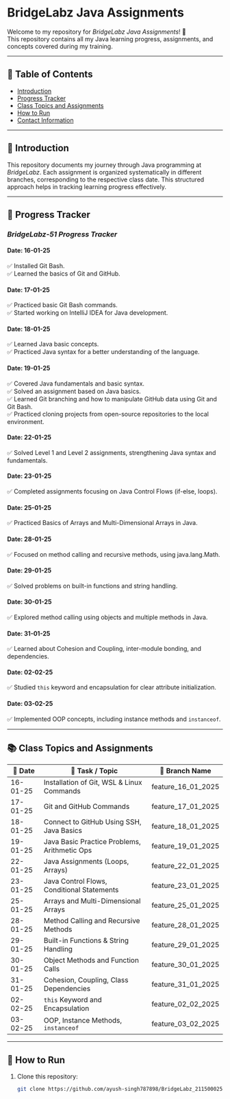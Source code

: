# BridgeLabz Java Assignments  

Welcome to my repository for *BridgeLabz Java Assignments*! 🚀  
This repository contains all my Java learning progress, assignments, and concepts covered during my training.  

---  

## 📌 Table of Contents  

- [Introduction](#introduction)  
- [Progress Tracker](#progress-tracker)  
- [Class Topics and Assignments](#class-topics-and-assignments)  
- [How to Run](#how-to-run)  
- [Contact Information](#contact-information)  

---  

## 📖 Introduction  

This repository documents my journey through Java programming at *BridgeLabz*. Each assignment is organized systematically in different branches, corresponding to the respective class date. This structured approach helps in tracking learning progress effectively.  

---  

## 📅 Progress Tracker  

### *BridgeLabz-51 Progress Tracker*  

#### Date: 16-01-25  
✅ Installed Git Bash.  
✅ Learned the basics of Git and GitHub.  

#### Date: 17-01-25  
✅ Practiced basic Git Bash commands.  
✅ Started working on IntelliJ IDEA for Java development.  

#### Date: 18-01-25  
✅ Learned Java basic concepts.  
✅ Practiced Java syntax for a better understanding of the language.  

#### Date: 19-01-25  
✅ Covered Java fundamentals and basic syntax.  
✅ Solved an assignment based on Java basics.  
✅ Learned Git branching and how to manipulate GitHub data using Git and Git Bash.  
✅ Practiced cloning projects from open-source repositories to the local environment.  

#### Date: 22-01-25  
✅ Solved Level 1 and Level 2 assignments, strengthening Java syntax and fundamentals.  

#### Date: 23-01-25  
✅ Completed assignments focusing on Java Control Flows (if-else, loops).  

#### Date: 25-01-25  
✅ Practiced Basics of Arrays and Multi-Dimensional Arrays in Java.  

#### Date: 28-01-25  
✅ Focused on method calling and recursive methods, using java.lang.Math.  

#### Date: 29-01-25  
✅ Solved problems on built-in functions and string handling.  

#### Date: 30-01-25  
✅ Explored method calling using objects and multiple methods in Java.  

#### Date: 31-01-25  
✅ Learned about Cohesion and Coupling, inter-module bonding, and dependencies.  

#### Date: 02-02-25  
✅ Studied `this` keyword and encapsulation for clear attribute initialization.  

#### Date: 03-02-25  
✅ Implemented OOP concepts, including instance methods and `instanceof`.  

---  

## 📚 Class Topics and Assignments  

| 📅 Date      | 📝 Task / Topic                                    | 🌿 Branch Name          |  
|-------------|--------------------------------------------------|------------------------|  
| 16-01-25    | Installation of Git, WSL & Linux Commands         | feature_16_01_2025  |  
| 17-01-25    | Git and GitHub Commands                           | feature_17_01_2025  |  
| 18-01-25    | Connect to GitHub Using SSH, Java Basics         | feature_18_01_2025  |  
| 19-01-25    | Java Basic Practice Problems, Arithmetic Ops     | feature_19_01_2025  |  
| 22-01-25    | Java Assignments (Loops, Arrays)                 | feature_22_01_2025  |  
| 23-01-25    | Java Control Flows, Conditional Statements       | feature_23_01_2025  |  
| 25-01-25    | Arrays and Multi-Dimensional Arrays              | feature_25_01_2025  |  
| 28-01-25    | Method Calling and Recursive Methods             | feature_28_01_2025  |  
| 29-01-25    | Built-in Functions & String Handling             | feature_29_01_2025  |  
| 30-01-25    | Object Methods and Function Calls                | feature_30_01_2025  |  
| 31-01-25    | Cohesion, Coupling, Class Dependencies           | feature_31_01_2025  |  
| 02-02-25    | `this` Keyword and Encapsulation                 | feature_02_02_2025  |  
| 03-02-25    | OOP, Instance Methods, `instanceof`              | feature_03_02_2025  |  

---  

## 🚀 How to Run  

1. Clone this repository:  
   ```sh
   git clone https://github.com/ayush-singh787898/BridgeLabz_2115000255.git

